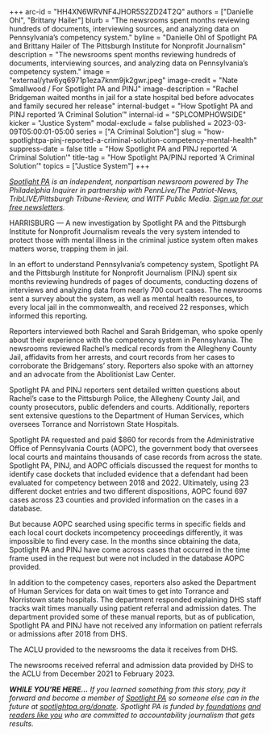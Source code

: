 +++
arc-id = "HH4XN6WRVNF4JHOR5S2ZD24T2Q"
authors = ["Danielle Ohl", "Brittany Hailer"]
blurb = "The newsrooms spent months reviewing hundreds of documents, interviewing sources, and analyzing data on Pennsylvania’s competency system."
byline = "Danielle Ohl of Spotlight PA and Brittany Hailer of The Pittsburgh Institute for Nonprofit Journalism"
description = "The newsrooms spent months reviewing hundreds of documents, interviewing sources, and analyzing data on Pennsylvania’s competency system."
image = "external/ytw6yq6971p1eza7knm9jk2gwr.jpeg"
image-credit = "Nate Smallwood / For Spotlight PA and PINJ"
image-description = "Rachel Bridgeman waited months in jail for a state hospital bed before advocates and family secured her release"
internal-budget = "How Spotlight PA and PINJ reported ‘A Criminal Solution’"
internal-id = "SPLCOMPHOWSIDE"
kicker = "Justice System"
modal-exclude = false
published = 2023-03-09T05:00:01-05:00
series = ["A Criminal Solution"]
slug = "how-spotlightpa-pinj-reported-a-criminal-solution-competency-mental-health"
suppress-date = false
title = "How Spotlight PA and PINJ reported ‘A Criminal Solution’"
title-tag = "How Spotlight PA/PINJ reported ‘A Criminal Solution’"
topics = ["Justice System"]
+++

<a href="https://www.spotlightpa.org/"><i>Spotlight PA</i></a><i> is an independent, nonpartisan newsroom powered by The Philadelphia Inquirer in partnership with PennLive/The Patriot-News, TribLIVE/Pittsburgh Tribune-Review, and WITF Public Media. </i><a href="https://www.spotlightpa.org/newsletters"><i>Sign up for our free newsletters</i></a><i>.</i>

HARRISBURG — A new investigation by Spotlight PA and the Pittsburgh Institute for Nonprofit Journalism reveals the very system intended to protect those with mental illness in the criminal justice system often makes matters worse, trapping them in jail.

In an effort to understand Pennsylvania’s competency system, Spotlight PA and the Pittsburgh Institute for Nonprofit Journalism (PINJ) spent six months reviewing hundreds of pages of documents, conducting dozens of interviews and analyzing data from nearly 700 court cases. The newsrooms sent a survey about the system, as well as mental health resources, to every local jail in the commonwealth, and received 22 responses, which informed this reporting.

Reporters interviewed both Rachel and Sarah Bridgeman, who spoke openly about their experience with the competency system in Pennsylvania. The newsrooms reviewed Rachel’s medical records from the Allegheny County Jail, affidavits from her arrests, and court records from her cases to corroborate the Bridgemans’ story. Reporters also spoke with an attorney and an advocate from the Abolitionist Law Center.

<script src="https://www.spotlightpa.org/embed.js" async></script><div data-spl-embed-version="1" data-spl-src="https://www.spotlightpa.org/embeds/newsletter/"></div>


Spotlight PA and PINJ reporters sent detailed written questions about Rachel’s case to the Pittsburgh Police, the Allegheny County Jail, and county prosecutors, public defenders and courts. Additionally, reporters sent extensive questions to the Department of Human Services, which oversees Torrance and Norristown State Hospitals.

Spotlight PA requested and paid $860 for records from the Administrative Office of Pennsylvania Courts (AOPC), the government body that oversees local courts and maintains thousands of case records from across the state. Spotlight PA, PINJ, and AOPC officials discussed the request for months to identify case dockets that included evidence that a defendant had been evaluated for competency between 2018 and 2022. Ultimately, using 23 different docket entries and two different dispositions, AOPC found 697 cases across 23 counties and provided information on the cases in a database.

<script src="https://www.spotlightpa.org/embed.js" async></script><div data-spl-embed-version="1" data-spl-src="https://www.spotlightpa.org/embeds/donate/"></div>


But because AOPC searched using specific terms in specific fields and each local court dockets incompetency proceedings differently, it was impossible to find every case. In the months since obtaining the data, Spotlight PA and PINJ have come across cases that occurred in the time frame used in the request but were not included in the database AOPC provided.

In addition to the competency cases, reporters also asked the Department of Human Services for data on wait times to get into Torrance and Norristown state hospitals. The department responded explaining DHS staff tracks wait times manually using patient referral and admission dates. The department provided some of these manual reports, but as of publication, Spotlight PA and PINJ have not received any information on patient referrals or admissions after 2018 from DHS.

The ACLU provided to the newsrooms the data it receives from DHS.

The newsrooms received referral and admission data provided by DHS to the ACLU from December 2021 to February 2023.

<i><b>WHILE YOU’RE HERE...</b></i><i> If you learned something from this story, pay it forward and become a member of </i><a href="https://www.spotlightpa.org/"><i>Spotlight PA</i></a><i> so someone else can in the future at </i><a href="http://spotlightpa.org/donate"><i>spotlightpa.org/donate</i></a><i>. Spotlight PA is funded by</i><a href="https://www.spotlightpa.org/support"><i> foundations</i></a><i> </i><a href="https://www.spotlightpa.org/support"><i>and readers like you</i></a><i> who are committed to accountability journalism that gets results.</i>
